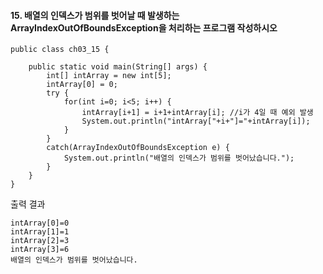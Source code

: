 #### 15. 배열의 인덱스가 범위를 벗어날 때 발생하는 ArrayIndexOutOfBoundsException을 처리하는 프로그램 작성하시오
```
public class ch03_15 {

	public static void main(String[] args) {
		int[] intArray = new int[5];
		intArray[0] = 0;
		try {
			for(int i=0; i<5; i++) {
				intArray[i+1] = i+1+intArray[i]; //i가 4일 때 예외 발생
				System.out.println("intArray["+i+"]="+intArray[i]);
			}
		}
		catch(ArrayIndexOutOfBoundsException e) {
			System.out.println("배열의 인덱스가 범위를 벗어났습니다.");
		}
	}
}
```
출력 결과
```
intArray[0]=0
intArray[1]=1
intArray[2]=3
intArray[3]=6
배열의 인덱스가 범위를 벗어났습니다.
```
